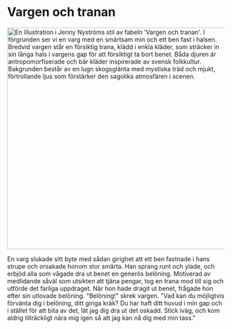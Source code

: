 # Vargen och tranan

<img src="img/avif/14.avif" width="512" alt="En illustration i Jenny Nyströms stil av fabeln 'Vargen och tranan'. I förgrunden ser vi en varg med en smärtsam min och ett ben fast i halsen. Bredvid vargen står en försiktig trana, klädd i enkla kläder, som sträcker in sin långa hals i vargens gap för att försiktigt ta bort benet. Båda djuren är antropomorfiserade och bär kläder inspirerade av svensk folkkultur. Bakgrunden består av en lugn skogsglänta med mystiska träd och mjukt, förtrollande ljus som förstärker den sagolika atmosfären i scenen.">

En varg slukade sitt byte med sådan girighet att ett ben fastnade i hans strupe och orsakade honom stor smärta. Han sprang runt och ylade, och erbjöd alla som vågade dra ut benet en generös belöning. Motiverad av medlidande såväl som utsikten att tjäna pengar, tog en trana mod till sig och utförde det farliga uppdraget. När hon hade dragit ut benet, frågade hon efter sin utlovade belöning. "Belöning!" skrek vargen. "Vad kan du möjligtvis förvänta dig i belöning, ditt giriga kräk? Du har haft ditt huvud i min gap och i stället för att bita av det, lät jag dig dra ut det oskadd. Stick iväg, och kom aldrig tillräckligt nära mig igen så att jag kan nå dig med min tass."
